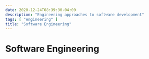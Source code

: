 ```yaml
---
date: 2020-12-24T08:39:30-04:00
description: "Engineering approaches to software development"
tags: [ "engineering" ]
title: "Software Engineering"
---
```


# Software Engineering
